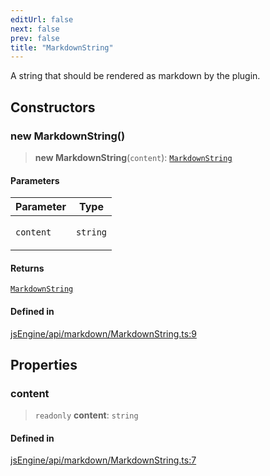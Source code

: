 ```yaml
---
editUrl: false
next: false
prev: false
title: "MarkdownString"
---
```


A string that should be rendered as markdown by the plugin.

## Constructors

### new MarkdownString()

> **new MarkdownString**(`content`): [`MarkdownString`](/obsidian-js-engine-plugin-docs/api/classes/markdownstring/)

#### Parameters

<table>
<thead>
<tr>
<th>Parameter</th>
<th>Type</th>
</tr>
</thead>
<tbody>
<tr>
<td>

`content`

</td>
<td>

`string`

</td>
</tr>
</tbody>
</table>

#### Returns

[`MarkdownString`](/obsidian-js-engine-plugin-docs/api/classes/markdownstring/)

#### Defined in

[jsEngine/api/markdown/MarkdownString.ts:9](https://github.com/mProjectsCode/obsidian-js-engine-plugin/blob/b03cdc5d89f9f492e8ccbc5d6a798fe7e18efd5e/jsEngine/api/markdown/MarkdownString.ts#L9)

## Properties

### content

> `readonly` **content**: `string`

#### Defined in

[jsEngine/api/markdown/MarkdownString.ts:7](https://github.com/mProjectsCode/obsidian-js-engine-plugin/blob/b03cdc5d89f9f492e8ccbc5d6a798fe7e18efd5e/jsEngine/api/markdown/MarkdownString.ts#L7)
